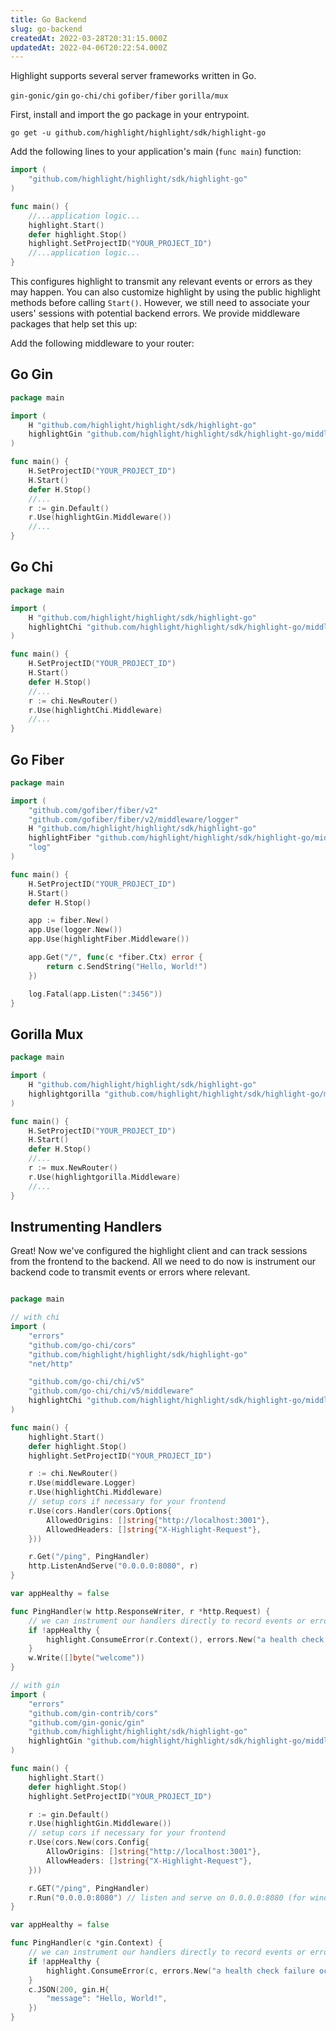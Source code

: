 ```yaml
---
title: Go Backend
slug: go-backend
createdAt: 2022-03-28T20:31:15.000Z
updatedAt: 2022-04-06T20:22:54.000Z
---
```


Highlight supports several server frameworks written in Go.

`gin-gonic/gin`
`go-chi/chi`
`gofiber/fiber`
`gorilla/mux`

First, install and import the go package in your entrypoint.

```shell
go get -u github.com/highlight/highlight/sdk/highlight-go
```

Add the following lines to your application's main (`func main`) function:

```go
import (
	"github.com/highlight/highlight/sdk/highlight-go"
)

func main() {
	//...application logic...
	highlight.Start()
	defer highlight.Stop()
	highlight.SetProjectID("YOUR_PROJECT_ID")
	//...application logic...
}

```

This configures highlight to transmit any relevant events or errors as they may happen. You can also customize highlight by using the public highlight methods before calling `Start()`. However, we still need to associate your users' sessions with potential backend errors. We provide middleware packages that help set this up:

Add the following middleware to your router:

## Go Gin

```go
package main

import (
	H "github.com/highlight/highlight/sdk/highlight-go"
	highlightGin "github.com/highlight/highlight/sdk/highlight-go/middleware/gin"
)

func main() {
	H.SetProjectID("YOUR_PROJECT_ID")
	H.Start()
	defer H.Stop()
	//...
	r := gin.Default()
	r.Use(highlightGin.Middleware())
	//...
}

```

## Go Chi

```go
package main

import (
	H "github.com/highlight/highlight/sdk/highlight-go"
	highlightChi "github.com/highlight/highlight/sdk/highlight-go/middleware/chi"
)

func main() {
	H.SetProjectID("YOUR_PROJECT_ID")
	H.Start()
	defer H.Stop()
	//...
	r := chi.NewRouter()
	r.Use(highlightChi.Middleware)
	//...
}
```

## Go Fiber

```go
package main

import (
	"github.com/gofiber/fiber/v2"
	"github.com/gofiber/fiber/v2/middleware/logger"
	H "github.com/highlight/highlight/sdk/highlight-go"
	highlightFiber "github.com/highlight/highlight/sdk/highlight-go/middleware/fiber"
	"log"
)

func main() {
	H.SetProjectID("YOUR_PROJECT_ID")
	H.Start()
	defer H.Stop()

	app := fiber.New()
	app.Use(logger.New())
	app.Use(highlightFiber.Middleware())

	app.Get("/", func(c *fiber.Ctx) error {
		return c.SendString("Hello, World!")
	})

	log.Fatal(app.Listen(":3456"))
}

```

## Gorilla Mux

```go
package main

import (
	H "github.com/highlight/highlight/sdk/highlight-go"
	highlightgorilla "github.com/highlight/highlight/sdk/highlight-go/middleware/gorillamux"
)

func main() {
	H.SetProjectID("YOUR_PROJECT_ID")
	H.Start()
	defer H.Stop()
	//...
	r := mux.NewRouter()
	r.Use(highlightgorilla.Middleware)
	//...
}
```

## Instrumenting Handlers

Great! Now we've configured the highlight client and can track sessions from the frontend to the backend. All we need to do now is instrument our backend code to transmit events or errors where relevant.

```go

package main

// with chi
import (
	"errors"
	"github.com/go-chi/cors"
	"github.com/highlight/highlight/sdk/highlight-go"
	"net/http"

	"github.com/go-chi/chi/v5"
	"github.com/go-chi/chi/v5/middleware"
	highlightChi "github.com/highlight/highlight/sdk/highlight-go/middleware/chi"
)

func main() {
	highlight.Start()
	defer highlight.Stop()
	highlight.SetProjectID("YOUR_PROJECT_ID")

	r := chi.NewRouter()
	r.Use(middleware.Logger)
	r.Use(highlightChi.Middleware)
	// setup cors if necessary for your frontend
	r.Use(cors.Handler(cors.Options{
		AllowedOrigins: []string{"http://localhost:3001"},
		AllowedHeaders: []string{"X-Highlight-Request"},
	}))

	r.Get("/ping", PingHandler)
	http.ListenAndServe("0.0.0.0:8080", r)
}

var appHealthy = false

func PingHandler(w http.ResponseWriter, r *http.Request) {
	// we can instrument our handlers directly to record events or error
	if !appHealthy {
		highlight.ConsumeError(r.Context(), errors.New("a health check failure occured!"))
	}
	w.Write([]byte("welcome"))
}

// with gin
import (
	"errors"
	"github.com/gin-contrib/cors"
	"github.com/gin-gonic/gin"
	"github.com/highlight/highlight/sdk/highlight-go"
	highlightGin "github.com/highlight/highlight/sdk/highlight-go/middleware/gin"
)

func main() {
	highlight.Start()
	defer highlight.Stop()
	highlight.SetProjectID("YOUR_PROJECT_ID")

	r := gin.Default()
	r.Use(highlightGin.Middleware())
	// setup cors if necessary for your frontend
	r.Use(cors.New(cors.Config{
		AllowOrigins: []string{"http://localhost:3001"},
		AllowHeaders: []string{"X-Highlight-Request"},
	}))

	r.GET("/ping", PingHandler)
	r.Run("0.0.0.0:8080") // listen and serve on 0.0.0.0:8080 (for windows "localhost:8080")
}

var appHealthy = false

func PingHandler(c *gin.Context) {
	// we can instrument our handlers directly to record events or error
	if !appHealthy {
		highlight.ConsumeError(c, errors.New("a health check failure occured!"))
	}
	c.JSON(200, gin.H{
		"message": "Hello, World!",
	})
}
```
